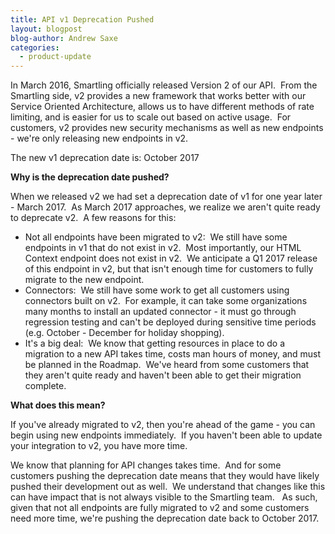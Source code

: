 ```yaml
---
title: API v1 Deprecation Pushed
layout: blogpost
blog-author: Andrew Saxe
categories:
  - product-update
---
```



In March 2016, Smartling officially released Version 2 of our API. &nbsp;From the Smartling side, v2 provides a new framework that works better with our Service Oriented Architecture, allows us to have different methods of rate limiting, and is easier for us to scale out based on active usage.&nbsp; For customers, v2 provides new security mechanisms as well as new endpoints - we're only releasing new endpoints in v2.

The new v1 deprecation date is: October 2017

**Why is the deprecation date pushed?**

When we released v2 we had set a deprecation date of v1 for one year later - March 2017. &nbsp;As March 2017 approaches, we realize we aren't quite ready to deprecate v2. &nbsp;A few reasons for this:

* Not all endpoints have been migrated to v2: &nbsp;We still have some endpoints in v1 that do not exist in v2. &nbsp;Most importantly, our HTML Context endpoint does not exist in v2. &nbsp;We anticipate a Q1 2017 release of this endpoint in v2, but that isn't enough time for customers to fully migrate to the new endpoint.
* Connectors: &nbsp;We still have some work to get all customers using connectors built on v2. &nbsp;For example, it can take some organizations many months to install an updated connector - it must go through regression testing and can't be deployed during sensitive time periods (e.g. October - December for holiday shopping).
* It's a big deal: &nbsp;We know that getting resources in place to do a migration to a new API takes time, costs man hours of money, and must be planned in the Roadmap. &nbsp;We've heard from some customers that they aren't quite ready and haven't been able to get their migration complete.

**What does this mean?**&nbsp;

If you've already migrated to v2, then you're ahead of the game - you can begin using new endpoints immediately. &nbsp;If you haven't been able to update your integration to v2, you have more time.

We know that planning for API changes takes time. &nbsp;And for some customers pushing the deprecation date means that they would have likely pushed their development out as well. &nbsp;We understand that changes like this can have impact that is not always visible to the Smartling team. &nbsp; As such, given that not all endpoints are fully migrated to v2 and some customers need more time, we're pushing the deprecation date back to October 2017.

&nbsp;